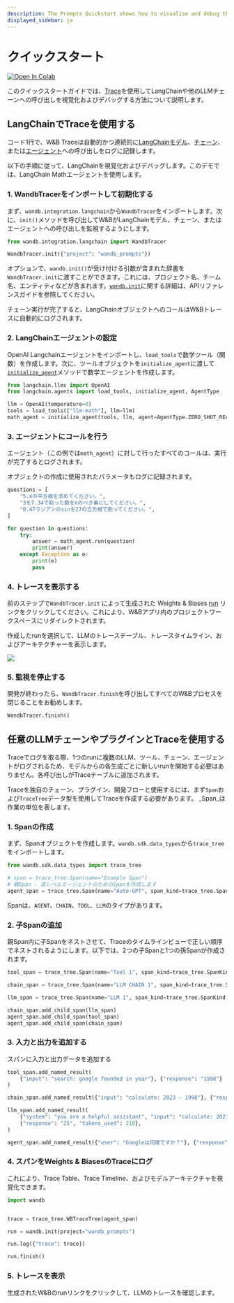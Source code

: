 ```yaml
---
description: The Prompts Quickstart shows how to visualise and debug the execution flow of your LLM chains and pipelines
displayed_sidebar: ja
---
```


# クイックスタート

[![Open In Colab](https://colab.research.google.com/assets/colab-badge.svg)](http://wandb.me/prompts-quickstart)


<head>
  <title>Prompts Quickstart</title>
</head>

このクイックスタートガイドでは、[Trace](intro.md)を使用してLangChainや他のLLMチェーンへの呼び出しを視覚化およびデバッグする方法について説明します。

<!-- このクイックスタートガイドでは、重みとバイアス（W&B）Promptsツールを使用して、LLMチェーンまたは開発フローの実行フローを視覚化およびデバッグする方法について説明します。 -->


## LangChainでTraceを使用する

コード1行で、W&B Traceは自動的かつ連続的に[LangChainモデル](https://python.langchain.com/en/latest/modules/models.html)、[チェーン](https://python.langchain.com/en/latest/modules/chains.html)、または[エージェント](https://python.langchain.com/en/latest/modules/agents.html)への呼び出しをログに記録します。

以下の手順に従って、LangChainを視覚化およびデバッグします。このデモでは、LangChain Mathエージェントを使用します。

### 1. WandbTracerをインポートして初期化する

まず、`wandb.integration.langchain`から`WandbTracer`をインポートします。次に、`init()`メソッドを呼び出してW&BがLangChainモデル、チェーン、またはエージェントへの呼び出しを監視するようにします。

```python
from wandb.integration.langchain import WandbTracer

WandbTracer.init({"project": "wandb_prompts"})
```

オプションで、`wandb.init()`が受け付ける引数が含まれた辞書を`WandbTracer.init`に渡すことができます。これには、プロジェクト名、チーム名、エンティティなどが含まれます。[`wandb.init`](../../ref/python/init.md)に関する詳細は、APIリファレンスガイドを参照してください。

チェーン実行が完了すると、LangChainオブジェクトへのコールはW&Bトレースに自動的にログされます。

### 2. LangChainエージェントの設定

OpenAI Langchainエージェントをインポートし、`load_tools`で数学ツール（関数）を作成します。次に、ツールオブジェクトを`initialize_agent`に渡して[`initialize_agent`](https://python.langchain.com/en/latest/_modules/langchain/agents/initialize.html)メソッドで数学エージェントを作成します。

```python
from langchain.llms import OpenAI
from langchain.agents import load_tools, initialize_agent, AgentType

llm = OpenAI(temperature=0)
tools = load_tools(["llm-math"], llm=llm)
math_agent = initialize_agent(tools, llm, agent=AgentType.ZERO_SHOT_REACT_DESCRIPTION)
```

### 3. エージェントにコールを行う

エージェント（この例では`math_agent`）に対して行ったすべてのコールは、実行が完了するとログされます。

オブジェクトの作成に使用されたパラメータもログに記録されます。

```python
questions = [
    "5.4の平方根を求めてください。",
    "3を7.34で割った数をπのべき乗にしてください。",
    "0.47ラジアンのsinを27の立方根で割ってください。",
]

for question in questions:
    try:
        answer = math_agent.run(question)
        print(answer)
    except Exception as e:
        print(e)
        pass
```

### 4. トレースを表示する

前のステップで`WandbTracer.init` によって生成された Weights & Biases [run](../runs/intro.md) リンクをクリックしてください。これにより、W&Bアプリ内のプロジェクトワークスペースにリダイレクトされます。

作成したrunを選択して、LLMのトレーステーブル、トレースタイムライン、およびアーキテクチャーを表示します。

![](/images/prompts/trace_timeline_detailed.png)

### 5. 監視を停止する
開発が終わったら、`WandbTracer.finish`を呼び出してすべてのW&Bプロセスを閉じることをお勧めします。

```python
WandbTracer.finish()
```
## 任意のLLMチェーンやプラグインとTraceを使用する

Traceでログを取る際、1つのrunに複数のLLM、ツール、チェーン、エージェントがログされるため、モデルからの各生成ごとに新しいrunを開始する必要はありません。各呼び出しがTraceテーブルに追加されます。

Traceを独自のチェーン、プラグイン、開発フローと使用するには、まず`Span`および`TraceTree`データ型を使用してTraceを作成する必要があります。 _Span_は作業の単位を表します。

### 1. Spanの作成
まず、Spanオブジェクトを作成します。`wandb.sdk.data_types`から`trace_tree`をインポートします。

```python
from wandb.sdk.data_types import trace_tree

# span = trace_tree.Span(name="Example Span")
# 親Span - 高レベルエージェントのためのSpanを作成します
agent_span = trace_tree.Span(name="Auto-GPT", span_kind=trace_tree.SpanKind.AGENT)
```

Spanは、`AGENT`、`CHAIN`、`TOOL`、`LLM`のタイプがあります。

### 2. 子Spanの追加
親Span内に子Spanをネストさせて、Traceのタイムラインビューで正しい順序でネストされるようにします。以下では、2つの子Spanと1つの孫Spanが作成されます。

```python
tool_span = trace_tree.Span(name="Tool 1", span_kind=trace_tree.SpanKind.TOOL)

chain_span = trace_tree.Span(name="LLM CHAIN 1", span_kind=trace_tree.SpanKind.CHAIN)

llm_span = trace_tree.Span(name="LLM 1", span_kind=trace_tree.SpanKind.LLM)

chain_span.add_child_span(llm_span)
agent_span.add_child_span(tool_span)
agent_span.add_child_span(chain_span)
```

### 3. 入力と出力を追加する

スパンに入力と出力データを追加する

```python
tool_span.add_named_result(
    {"input": "search: google founded in year"}, {"response": "1998"}
)

chain_span.add_named_result({"input": "calculate: 2023 - 1998"}, {"response": "25"})

llm_span.add_named_result(
    {"system": "you are a helpful assistant", "input": "calculate: 2023 - 1998"},
    {"response": "25", "tokens_used": 218},
)

agent_span.add_named_result({"user": "Googleは何歳ですか？"}, {"response": "25歳"})
```

### 4. スパンをWeights & BiasesのTraceにログ

これにより、Trace Table、Trace Timeline、およびモデルアーキテクチャを視覚化できます。

```python
import wandb


trace = trace_tree.WBTraceTree(agent_span)

run = wandb.init(project="wandb_prompts")

run.log({"trace": trace})

run.finish()
```

### 5. トレースを表示

生成されたW&Bのrunリンクをクリックして、LLMのトレースを確認します。
